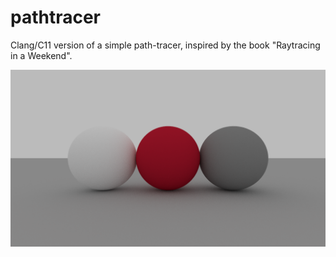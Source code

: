 # pathtracer

Clang/C11 version of a simple path-tracer, inspired by the book "Raytracing in a Weekend".

![alt text](sphere3_v1.png "sphere3_v1.png")
